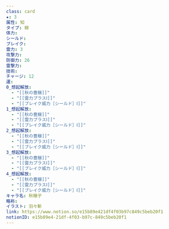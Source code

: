 ```yaml
---
class: card
★: 3
属性: 知
タイプ: 稼
体力: 
シールド: 
ブレイク: 
霊力: 3
攻撃力: 
防御力: 26
霊撃力: 
技術: 
チャージ: 12
運: 
0_想起解放:
  - "[[秋の豊穣]]"
  - "[[霊力プラスⅠ]]"
  - "[[ブレイク威力［シールド］Ⅰ]]"
1_想起解放:
  - "[[秋の豊穣]]"
  - "[[霊力プラスⅠ]]"
  - "[[ブレイク威力［シールド］Ⅰ]]"
2_想起解放:
  - "[[秋の豊穣]]"
  - "[[霊力プラスⅠ]]"
  - "[[ブレイク威力［シールド］Ⅰ]]"
3_想起解放:
  - "[[秋の豊穣]]"
  - "[[霊力プラスⅠ]]"
  - "[[ブレイク威力［シールド］Ⅰ]]"
4_想起解放:
  - "[[秋の豊穣]]"
  - "[[霊力プラスⅠ]]"
  - "[[ブレイク威力［シールド］Ⅰ]]"
キャラ名: 秋穣子
略称: 
イラスト: 羽々斬
link: https://www.notion.so/e15b89e421df4f03b97c849c5beb20f1
notionID: e15b89e4-21df-4f03-b97c-849c5beb20f1
---
```

